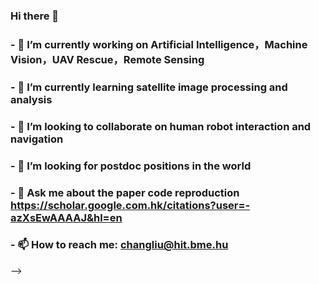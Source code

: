 ### Hi there 👋
### - 🔭 I’m currently working on Artificial Intelligence，Machine Vision，UAV Rescue，Remote Sensing
### - 🌱 I’m currently learning satellite image processing and analysis
### - 👯 I’m looking to collaborate on human robot interaction and navigation
### - 🤔 I’m looking for postdoc positions in the world
### - 💬 Ask me about the paper code reproduction https://scholar.google.com.hk/citations?user=-azXsEwAAAAJ&hl=en
### - 📫 How to reach me: changliu@hit.bme.hu
-->

<!--
**Cuki-Chang/Cuki-Chang** is a ✨ _special_ ✨ repository because its `README.md` (this file) appears on your GitHub profile.

Here are some ideas to get you started:


